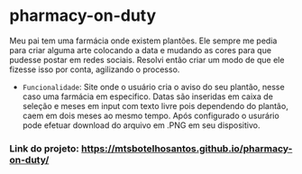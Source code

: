 # pharmacy-on-duty

Meu pai tem uma farmácia onde existem plantões. Ele sempre me pedia para criar alguma arte colocando a data e mudando as cores para que pudesse postar em redes sociais. Resolvi então criar um modo de que ele fizesse isso por conta, agilizando o processo.

- `Funcionalidade`: Site onde o usuário cria o aviso do seu plantão, nesse caso uma farmácia em especifico. Datas são inseridas em caixa de seleção e meses em input com texto livre pois dependendo do plantão, caem em dois meses ao mesmo tempo. Após configurado o usurário pode efetuar download do arquivo em .PNG em seu dispositivo.

### Link do projeto: https://mtsbotelhosantos.github.io/pharmacy-on-duty/
